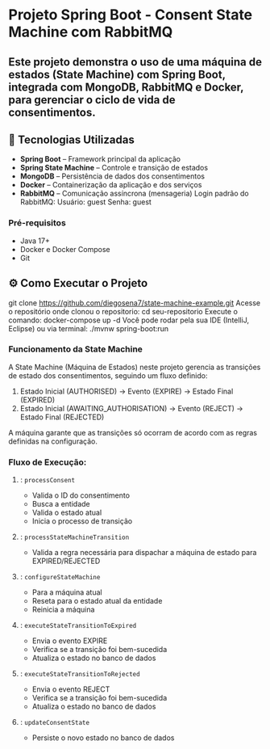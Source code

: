# Projeto Spring Boot - Consent State Machine com RabbitMQ

Este projeto demonstra o uso de uma **máquina de estados (State Machine)** com **Spring Boot**, integrada com **MongoDB**, **RabbitMQ** e **Docker**, para gerenciar o ciclo de vida de consentimentos.
---

## 🚀 Tecnologias Utilizadas
- **Spring Boot** – Framework principal da aplicação
- **Spring State Machine** – Controle e transição de estados
- **MongoDB** – Persistência de dados dos consentimentos
- **Docker** – Containerização da aplicação e dos serviços
- **RabbitMQ** – Comunicação assíncrona (mensageria)
Login padrão do RabbitMQ:
Usuário: guest
Senha: guest

### Pré-requisitos
- Java 17+
- Docker e Docker Compose
- Git

## ⚙️ Como Executar o Projeto
git clone https://github.com/diegosena7/state-machine-example.git
Acesse o repositório onde clonou o repositorio: cd seu-repositorio
Execute o comando: docker-compose up -d
Você pode rodar pela sua IDE (IntelliJ, Eclipse) ou via terminal: ./mvnw spring-boot:run

### Funcionamento da State Machine
A State Machine (Máquina de Estados) neste projeto gerencia as transições de estado dos consentimentos, seguindo um fluxo definido:
1. Estado Inicial (AUTHORISED) → Evento (EXPIRE) → Estado Final (EXPIRED)
2. Estado Inicial (AWAITING_AUTHORISATION) → Evento (REJECT) → Estado Final (REJECTED)

A máquina garante que as transições só ocorram de acordo com as regras definidas na configuração.

### Fluxo de Execução:
1. : `processConsent`
    - Valida o ID do consentimento
    - Busca a entidade
    - Valida o estado atual
    - Inicia o processo de transição
   
2. : `processStateMachineTransition`
   - Valida a regra necessária para dispachar a máquina de estado para EXPIRED/REJECTED
   
3. : `configureStateMachine`
    - Para a máquina atual
    - Reseta para o estado atual da entidade
    - Reinicia a máquina

4. : `executeStateTransitionToExpired`
    - Envia o evento EXPIRE
    - Verifica se a transição foi bem-sucedida
    - Atualiza o estado no banco de dados

5. : `executeStateTransitionToRejected`
   - Envia o evento REJECT
   - Verifica se a transição foi bem-sucedida
   - Atualiza o estado no banco de dados

6. : `updateConsentState`
    - Persiste o novo estado no banco de dados